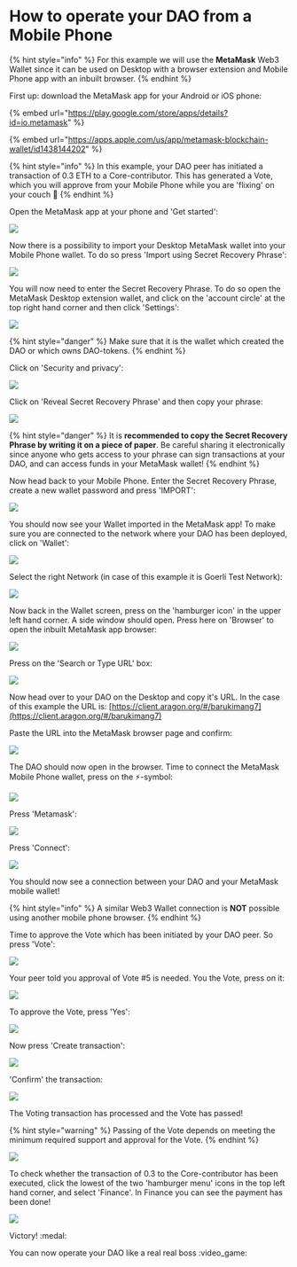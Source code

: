 # How to operate your DAO from a Mobile Phone

{% hint style="info" %}
For this example we will use the **MetaMask** Web3 Wallet since it can be used on Desktop with a browser extension and Mobile Phone app with an inbuilt browser.
{% endhint %}



First up: download the MetaMask app for your Android or iOS phone:

{% embed url="https://play.google.com/store/apps/details?id=io.metamask" %}

{% embed url="https://apps.apple.com/us/app/metamask-blockchain-wallet/id1438144202" %}

{% hint style="info" %}
In this example, your DAO peer has initiated a transaction of 0.3 ETH to a Core-contributor. This has generated a Vote, which you will approve from your Mobile Phone while you are 'flixing' on your couch :popcorn:&#x20;
{% endhint %}

Open the MetaMask app at your phone and 'Get started':

![](../../../.gitbook/assets/Screenshot\_1667896414.png)



Now there is a possibility to import your Desktop MetaMask wallet into your Mobile Phone wallet. To do so press 'Import using Secret Recovery Phrase':

![](../../../.gitbook/assets/Screenshot\_1667925665.png)



You will now need to enter the Secret Recovery Phrase. To do so open the MetaMask Desktop extension wallet, and click on the 'account circle' at the top right hand corner and then click 'Settings':

![](<../../../.gitbook/assets/image (14).png>)



{% hint style="danger" %}
Make sure that it is the wallet which created the DAO or which owns DAO-tokens.
{% endhint %}



Click on 'Security and privacy':

![](<../../../.gitbook/assets/image (16).png>)



Click on 'Reveal Secret Recovery Phrase' and then copy your phrase:

![](<../../../.gitbook/assets/image (19).png>)



{% hint style="danger" %}
It is **recommended to copy the Secret Recovery Phrase by writing it on a piece of paper**. Be careful sharing it electronically since anyone who gets access to your phrase can sign transactions at your DAO, and can access funds in your MetaMask wallet!
{% endhint %}



Now head back to your Mobile Phone. Enter the Secret Recovery Phrase, create a new wallet password and press 'IMPORT':

![](../../../.gitbook/assets/Screenshot\_1667926117.png)



You should now see your Wallet imported in the MetaMask app! To make sure you are connected to the network where your DAO has been deployed, click on 'Wallet':

![](../../../.gitbook/assets/image.png)



Select the right Network (in case of this example it is Goerli Test Network):

![](../../../.gitbook/assets/Screenshot\_1667926191.png)



Now back in the Wallet screen, press on the 'hamburger icon' in the upper left hand corner. A side window should open. Press here on 'Browser' to open the inbuilt MetaMask app browser:

![](../../../.gitbook/assets/Screenshot\_1667926249.png)



Press on the 'Search or Type URL' box:

![](../../../.gitbook/assets/Screenshot\_1667926255.png)



Now head over to your DAO on the Desktop and copy it's URL. In the case of this example the URL is: [https://client.aragon.org/#/barukimang7](https://client.aragon.org/#/barukimang7)

Paste the URL into the MetaMask browser page and confirm:

![](../../../.gitbook/assets/Screenshot\_1667983882.png)



The DAO should now open in the browser. Time to connect the MetaMask Mobile Phone wallet, press on the :zap:-symbol:

![](../../../.gitbook/assets/Screenshot\_1667983921.png)



Press 'Metamask':

![](../../../.gitbook/assets/Screenshot\_1667984030.png)



Press 'Connect':

![](../../../.gitbook/assets/Screenshot\_1667984050.png)



You should now see a connection between your DAO and your MetaMask mobile wallet!

{% hint style="info" %}
A similar Web3 Wallet connection is **NOT** possible using another mobile phone browser.
{% endhint %}

Time to approve the Vote which has been initiated by your DAO peer. So press 'Vote':

![](../../../.gitbook/assets/Screenshot\_1667984061.png)



Your peer told you approval of Vote #5 is needed. You the Vote, press on it:

![](../../../.gitbook/assets/Screenshot\_1667984098.png)



To approve the Vote, press 'Yes':

![](../../../.gitbook/assets/Screenshot\_1667984149.png)



Now press 'Create transaction':

![](../../../.gitbook/assets/Screenshot\_1667984165.png)



'Confirm' the transaction:

![](../../../.gitbook/assets/Screenshot\_1667984186.png)



The Voting transaction has processed and the Vote has passed!

{% hint style="warning" %}
Passing of the Vote depends on meeting the minimum required support and approval for the Vote.
{% endhint %}

![](../../../.gitbook/assets/Screenshot\_1667984214.png)



To check whether the transaction of 0.3 to the Core-contributor has been executed, click the lowest of the two 'hamburger menu' icons in the top left hand corner, and select 'Finance'. In Finance you can see the payment has been done!

![](../../../.gitbook/assets/Screenshot\_1667984255.png)

Victory! :medal:

You can now operate your DAO like a real real boss :video\_game:

